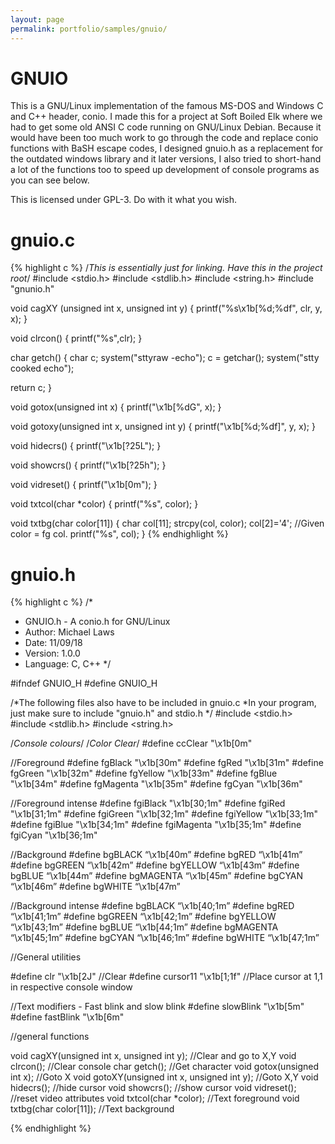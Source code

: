 ```yaml
---
layout: page
permalink: portfolio/samples/gnuio/
---
```


# GNUIO

This is a GNU/Linux implementation of the famous MS-DOS and Windows C and C++ header, conio. I made this for a project at Soft Boiled Elk where we had to get some old ANSI C code running on GNU/Linux Debian. Because it would have been too much work to go through the code and replace conio functions with BaSH escape codes, I designed gnuio.h as a replacement for the outdated windows library and it later versions, I also tried to short-hand a lot of the functions too to speed up development of console programs as you can see below.

This is licensed under GPL-3. Do with it what you wish.

# gnuio.c
{% highlight c %}
/*This is essentially just for linking. Have this in the project root*/
#include <stdio.h>
#include <stdlib.h>
#include <string.h>
#include "gnunio.h"

void cagXY (unsigned int x, unsigned int y)
{
    printf("%s\x1b[%d;%df", clr, y, x);
}

void clrcon()
{
    printf("%s",clr);
}

char getch()
{
char c;
system("sttyraw -echo");
c = getchar();
system("stty cooked echo");

return c;
}

void gotox(unsigned int x)
{
    printf("\x1b[%dG", x);
}

void gotoxy(unsigned int x, unsigned int y)
{
    printf("\x1b[%d;%df]", y, x);
}

void hidecrs()
{
    printf("\x1b[?25L");
}

void showcrs()
{
    printf("\x1b[?25h");
}

void vidreset()
{
    printf("\x1b[0m");
}

void txtcol(char *color)
{
    printf("%s", color);
}

void txtbg(char color[11])
{
char col[11];
strcpy(col, color);
col[2]='4'; //Given color = fg col.
printf("%s", col);
}
{% endhighlight %}

# gnuio.h
{% highlight c %}
/*
 * GNUIO.h - A conio.h for GNU/Linux 
 * Author: Michael Laws
 * Date: 11/09/18
 * Version: 1.0.0
 * Language: C, C++
 */

#ifndef GNUIO_H
#define GNUIO_H

/*The following files also have to be included in gnuio.c
 *In your program, just make sure to include "gnuio.h" and stdio.h
 */
#include <stdio.h>
#include <stdlib.h>
#include <string.h>


/*Console colours*/
/*Color Clear*/
#define ccClear "\x1b[0m"

//Foreground
#define fgBlack "\x1b[30m"
#define fgRed "\x1b[31m"
#define fgGreen "\x1b[32m"
#define fgYellow "\x1b[33m"
#define fgBlue "\x1b[34m"
#define fgMagenta "\x1b[35m"
#define fgCyan "\x1b[36m"

//Foreground intense
#define fgiBlack "\x1b[30;1m"
#define fgiRed "\x1b[31;1m"
#define fgiGreen "\x1b[32;1m"
#define fgiYellow "\x1b[33;1m"
#define fgiBlue "\x1b[34;1m"
#define fgiMagenta "\x1b[35;1m"
#define fgiCyan "\x1b[36;1m"

//Background
#define bgBLACK “\x1b[40m”
#define bgRED “\x1b[41m”
#define bgGREEN “\x1b[42m”
#define bgYELLOW “\x1b[43m”
#define bgBLUE “\x1b[44m”
#define bgMAGENTA “\x1b[45m”
#define bgCYAN “\x1b[46m”
#define bgWHITE “\x1b[47m”

//Background intense
#define bgBLACK “\x1b[40;1m”
#define bgRED “\x1b[41;1m”
#define bgGREEN “\x1b[42;1m”
#define bgYELLOW “\x1b[43;1m”
#define bgBLUE “\x1b[44;1m”
#define bgMAGENTA “\x1b[45;1m”
#define bgCYAN “\x1b[46;1m”
#define bgWHITE “\x1b[47;1m”

//General utilities

#define clr "\x1b[2J" //Clear
#define cursor11 "\x1b[1;1f" //Place cursor at 1,1 in respective console window

//Text modifiers - Fast blink and slow blink
#define slowBlink "\x1b[5m"
#define fastBlink "\x1b[6m"

//general functions

void cagXY(unsigned int x, unsigned int y); //Clear and go to X,Y
void clrcon(); //Clear console
char getch(); //Get character
void gotox(unsigned int x); //Goto X
void gotoXY(unsigned int x, unsigned int y); //Goto X,Y
void hidecrs(); //hide cursor
void showcrs(); //show cursor
void vidreset(); //reset video attributes
void txtcol(char *color); //Text foreground
void txtbg(char color[11]); //Text background

{% endhighlight %}
